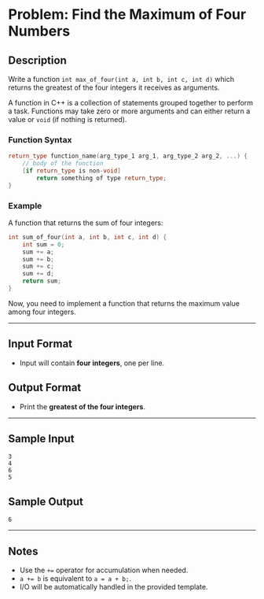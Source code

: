 
# Problem: Find the Maximum of Four Numbers

## Description

Write a function `int max_of_four(int a, int b, int c, int d)` which returns the greatest of the four integers it receives as arguments.

A function in C++ is a collection of statements grouped together to perform a task. Functions may take zero or more arguments and can either return a value or `void` (if nothing is returned).

### Function Syntax

```cpp
return_type function_name(arg_type_1 arg_1, arg_type_2 arg_2, ...) {
    // body of the function
    [if return_type is non-void]
        return something of type return_type;
}
```

### Example

A function that returns the sum of four integers:

```cpp
int sum_of_four(int a, int b, int c, int d) {
    int sum = 0;
    sum += a;
    sum += b;
    sum += c;
    sum += d;
    return sum;
}
```

Now, you need to implement a function that returns the maximum value among four integers.

---

## Input Format

* Input will contain **four integers**, one per line.

## Output Format

* Print the **greatest of the four integers**.

---

## Sample Input

```
3
4
6
5
```

## Sample Output

```
6
```

---

## Notes

* Use the `+=` operator for accumulation when needed.
* `a += b` is equivalent to `a = a + b;`.
* I/O will be automatically handled in the provided template.

